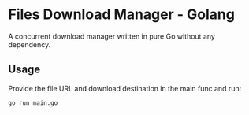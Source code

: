 # Files Download Manager - Golang

A concurrent download manager written in pure Go without any dependency.

## Usage

Provide the file URL and download destination in the main func and run:
```
go run main.go